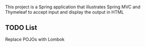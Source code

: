 #
This project is a Spring application that illustrates Spring MVC and Thymeleaf to accept input and display the output in HTML 

## TODO List
Replace POJOs with Lombok

